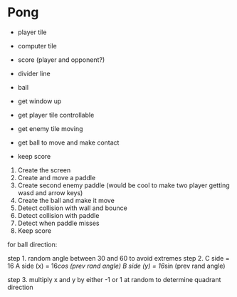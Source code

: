 # Pong

- player tile
- computer tile
- score (player and opponent?)
- divider line
- ball

- get window up
- get player tile controllable
- get enemy tile moving
- get ball to move and make contact
- keep score


1. Create the screen
2. Create and move a paddle
3. Create second enemy paddle (would be cool to make two player getting wasd and arrow keys)
4. Create the ball and make it move
5. Detect collision with wall and bounce
6. Detect collision with paddle
7. Detect when paddle misses
8. Keep score

for ball direction:

step 1. random angle between 30 and 60 to avoid extremes
step 2.
  C side = 16
  A side (x) = 16*cos (prev rand angle)
  B side (y) = 16*sin (prev rand angle)

step 3. multiply x and y by either -1 or 1 at random to determine quadrant direction